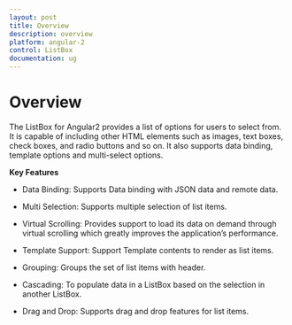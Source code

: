 ```yaml
---
layout: post
title: Overview
description: overview
platform: angular-2
control: ListBox
documentation: ug
---
```


# Overview

The ListBox for Angular2 provides a list of options for users to select from. It is capable of including other HTML elements such as images, text boxes, check boxes, and radio buttons and so on. It also supports data binding, template options and multi-select options.

**Key Features**

* Data Binding: Supports Data binding with JSON data and remote data.

* Multi Selection: Supports multiple selection of list items.

* Virtual Scrolling: Provides support to load its data on demand through virtual scrolling which greatly improves the application’s performance.

* Template Support: Support Template contents to render as list items.

* Grouping: Groups the set of list items with header.

* Cascading: To populate data in a ListBox based on the selection in another ListBox.

* Drag and Drop: Supports drag and drop features for list items.

